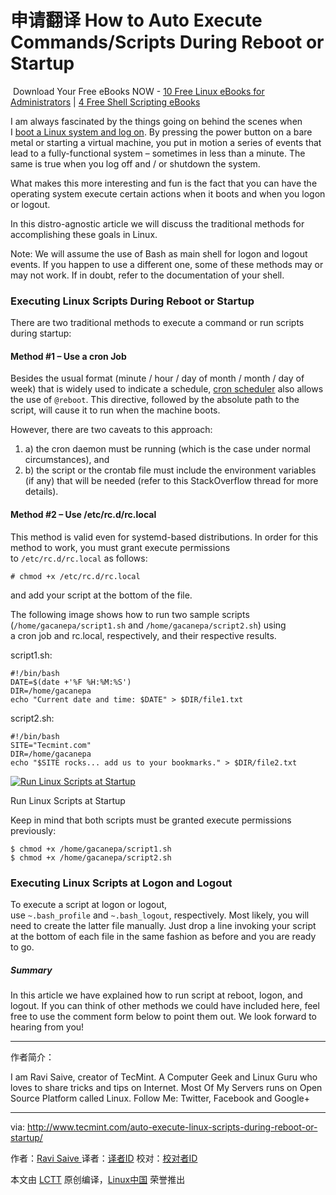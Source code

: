 申请翻译
How to Auto Execute Commands/Scripts During Reboot or Startup
============================================================

 Download Your Free eBooks NOW - [10 Free Linux eBooks for Administrators][5] | [4 Free Shell Scripting eBooks][6]

I am always fascinated by the things going on behind the scenes when I [boot a Linux system and log on][1]. By pressing the power button on a bare metal or starting a virtual machine, you put in motion a series of events that lead to a fully-functional system – sometimes in less than a minute. The same is true when you log off and / or shutdown the system.

What makes this more interesting and fun is the fact that you can have the operating system execute certain actions when it boots and when you logon or logout.

In this distro-agnostic article we will discuss the traditional methods for accomplishing these goals in Linux.

Note: We will assume the use of Bash as main shell for logon and logout events. If you happen to use a different one, some of these methods may or may not work. If in doubt, refer to the documentation of your shell.

### Executing Linux Scripts During Reboot or Startup

There are two traditional methods to execute a command or run scripts during startup:

#### Method #1 – Use a cron Job

Besides the usual format (minute / hour / day of month / month / day of week) that is widely used to indicate a schedule, [cron scheduler][2] also allows the use of `@reboot`. This directive, followed by the absolute path to the script, will cause it to run when the machine boots.

However, there are two caveats to this approach:

1.  a) the cron daemon must be running (which is the case under normal circumstances), and
2.  b) the script or the crontab file must include the environment variables (if any) that will be needed (refer to this StackOverflow thread for more details).

#### Method #2 – Use /etc/rc.d/rc.local

This method is valid even for systemd-based distributions. In order for this method to work, you must grant execute permissions to `/etc/rc.d/rc.local` as follows:

```
# chmod +x /etc/rc.d/rc.local
```

and add your script at the bottom of the file.

The following image shows how to run two sample scripts (`/home/gacanepa/script1.sh` and `/home/gacanepa/script2.sh`) using a cron job and rc.local, respectively, and their respective results.

script1.sh:
```
#!/bin/bash
DATE=$(date +'%F %H:%M:%S')
DIR=/home/gacanepa
echo "Current date and time: $DATE" > $DIR/file1.txt
```
script2.sh:
```
#!/bin/bash
SITE="Tecmint.com"
DIR=/home/gacanepa
echo "$SITE rocks... add us to your bookmarks." > $DIR/file2.txt
```
[
 ![Run Linux Scripts at Startup](http://www.tecmint.com/wp-content/uploads/2017/02/Run-Linux-Commands-at-Startup.png) 
][3]

Run Linux Scripts at Startup

Keep in mind that both scripts must be granted execute permissions previously:

```
$ chmod +x /home/gacanepa/script1.sh
$ chmod +x /home/gacanepa/script2.sh
```

### Executing Linux Scripts at Logon and Logout

To execute a script at logon or logout, use `~.bash_profile` and `~.bash_logout`, respectively. Most likely, you will need to create the latter file manually. Just drop a line invoking your script at the bottom of each file in the same fashion as before and you are ready to go.

##### Summary

In this article we have explained how to run script at reboot, logon, and logout. If you can think of other methods we could have included here, feel free to use the comment form below to point them out. We look forward to hearing from you!

--------------------------------------------------------------------------------

作者简介：

I am Ravi Saive, creator of TecMint. A Computer Geek and Linux Guru who loves to share tricks and tips on Internet. Most Of My Servers runs on Open Source Platform called Linux. Follow Me: Twitter, Facebook and Google+

--------------------------------------------------------------------------------


via: http://www.tecmint.com/auto-execute-linux-scripts-during-reboot-or-startup/

作者：[Ravi Saive ][a]
译者：[译者ID](https://github.com/译者ID)
校对：[校对者ID](https://github.com/校对者ID)

本文由 [LCTT](https://github.com/LCTT/TranslateProject) 原创编译，[Linux中国](https://linux.cn/) 荣誉推出

[a]:http://www.tecmint.com/author/admin/
[00]:https://twitter.com/ravisaive
[01]:https://www.facebook.com/ravi.saive
[02]:https://plus.google.com/u/0/+RaviSaive

[1]:http://www.tecmint.com/linux-boot-process/
[2]:http://www.tecmint.com/11-cron-scheduling-task-examples-in-linux/
[3]:http://www.tecmint.com/wp-content/uploads/2017/02/Run-Linux-Commands-at-Startup.png
[4]:http://www.tecmint.com/author/gacanepa/
[5]:http://www.tecmint.com/10-useful-free-linux-ebooks-for-newbies-and-administrators/
[6]:http://www.tecmint.com/free-linux-shell-scripting-books/
